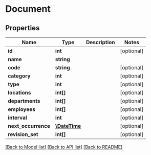 # Document

## Properties
Name | Type | Description | Notes
------------ | ------------- | ------------- | -------------
**id** | **int** |  | [optional] 
**name** | **string** |  | 
**code** | **string** |  | [optional] 
**category** | **int** |  | [optional] 
**type** | **int** |  | [optional] 
**locations** | **int[]** |  | [optional] 
**departments** | **int[]** |  | [optional] 
**employees** | **int[]** |  | [optional] 
**interval** | **int** |  | [optional] 
**next_occurrence** | [**\DateTime**](\DateTime.md) |  | [optional] 
**revision_set** | **int[]** |  | [optional] 

[[Back to Model list]](../README.md#documentation-for-models) [[Back to API list]](../README.md#documentation-for-api-endpoints) [[Back to README]](../README.md)


